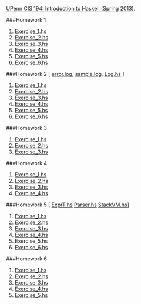 [UPenn CIS 194: Introduction to Haskell (Spring 2013)](http://www.cis.upenn.edu/~cis194/spring13/).

###Homework 1
1. [Exercise_1.hs](https://github.com/RahnX/UPenn-Haskell-2013/blob/master/Homework_1/Exercise_1.hs)
2. [Exercise_2.hs](https://github.com/RahnX/UPenn-Haskell-2013/blob/master/Homework_1/Exercise_2.hs)
3. [Exercise_3.hs](https://github.com/RahnX/UPenn-Haskell-2013/blob/master/Homework_1/Exercise_3.hs)
4. [Exercise_4.hs](https://github.com/RahnX/UPenn-Haskell-2013/blob/master/Homework_1/Exercise_4.hs)
5. [Exercise_5.hs](https://github.com/RahnX/UPenn-Haskell-2013/blob/master/Homework_1/Exercise_5.hs)
6. [Exercise_6.hs](https://github.com/RahnX/UPenn-Haskell-2013/blob/master/Homework_1/Exercise_6.hs)

###Homework 2
[ [error.log](https://github.com/RahnX/UPenn-Haskell-2013/blob/master/Homework_2/error.log), [sample.log](https://github.com/RahnX/UPenn-Haskell-2013/blob/master/Homework_2/sample.log), [Log.hs](https://github.com/RahnX/UPenn-Haskell-2013/blob/master/Homework_2/Log.hs) ]

1. [Exercise_1.hs](https://github.com/RahnX/UPenn-Haskell-2013/blob/master/Homework_2/Exercise_1.hs)
2. [Exercise_2.hs](https://github.com/RahnX/UPenn-Haskell-2013/blob/master/Homework_2/Exercise_2.hs)
3. [Exercise_3.hs](https://github.com/RahnX/UPenn-Haskell-2013/blob/master/Homework_2/Exercise_3.hs)
4. [Exercise_4.hs](https://github.com/RahnX/UPenn-Haskell-2013/blob/master/Homework_2/Exercise_4.hs)
5. [Exercise_5.hs](https://github.com/RahnX/UPenn-Haskell-2013/blob/master/Homework_2/Exercise_5.hs)
6. Exercise_6.hs

###Homework 3
1. [Exercise_1.hs](https://github.com/RahnX/UPenn-Haskell-2013/blob/master/Homework_3/Exercise_1.hs)
2. [Exercise_2.hs](https://github.com/RahnX/UPenn-Haskell-2013/blob/master/Homework_3/Exercise_2.hs)
3. [Exercise_3.hs](https://github.com/RahnX/UPenn-Haskell-2013/blob/master/Homework_3/Exercise_3.hs)

###Homework 4
1. [Exercise_1.hs](https://github.com/RahnX/UPenn-Haskell-2013/blob/master/Homework_4/Exercise_1.hs)
2. [Exercise_2.hs](https://github.com/RahnX/UPenn-Haskell-2013/blob/master/Homework_4/Exercise_2.hs)
3. [Exercise_3.hs](https://github.com/RahnX/UPenn-Haskell-2013/blob/master/Homework_4/Exercise_3.hs)
4. [Exercise_4.hs](https://github.com/RahnX/UPenn-Haskell-2013/blob/master/Homework_4/Exercise_4.hs)

###Homework 5
[ [ExprT.hs](https://github.com/RahnX/UPenn-Haskell-2013/blob/master/Homework_5/ExprT.hs) [Parser.hs](https://github.com/RahnX/UPenn-Haskell-2013/blob/master/Homework_5/Parser.hs) [StackVM.hs](https://github.com/RahnX/UPenn-Haskell-2013/blob/master/Homework_5/StackVM.hs)]

1. [Exercise_1.hs](https://github.com/RahnX/UPenn-Haskell-2013/blob/master/Homework_5/Exercise_1.hs)
2. [Exercise_2.hs](https://github.com/RahnX/UPenn-Haskell-2013/blob/master/Homework_5/Exercise_2.hs)
3. [Exercise_3.hs](https://github.com/RahnX/UPenn-Haskell-2013/blob/master/Homework_5/Exercise_3.hs)
4. [Exercise_4.hs](https://github.com/RahnX/UPenn-Haskell-2013/blob/master/Homework_5/Exercise_4.hs)
5. Exercise_5.hs
6. [Exercise_6.hs](https://github.com/RahnX/UPenn-Haskell-2013/blob/master/Homework_5/Exercise_6.hs)

###Homework 6
1. [Exercise_1.hs](https://github.com/RahnX/UPenn-Haskell-2013/blob/master/Homework_6/Exercise_1.hs)
2. [Exercise_2.hs](https://github.com/RahnX/UPenn-Haskell-2013/blob/master/Homework_6/Exercise_2.hs)
3. [Exercise_3.hs](https://github.com/RahnX/UPenn-Haskell-2013/blob/master/Homework_6/Exercise_3.hs)
4. [Exercise_4.hs](https://github.com/RahnX/UPenn-Haskell-2013/blob/master/Homework_6/Exercise_4.hs)
5. [Exercise_5.hs](https://github.com/RahnX/UPenn-Haskell-2013/blob/master/Homework_6/Exercise_5.hs)